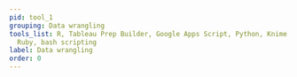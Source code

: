 ```yaml
---
pid: tool_1
grouping: Data wrangling
tools_list: R, Tableau Prep Builder, Google Apps Script, Python, Knime, Open Refine,
  Ruby, bash scripting
label: Data wrangling
order: 0
---
```

